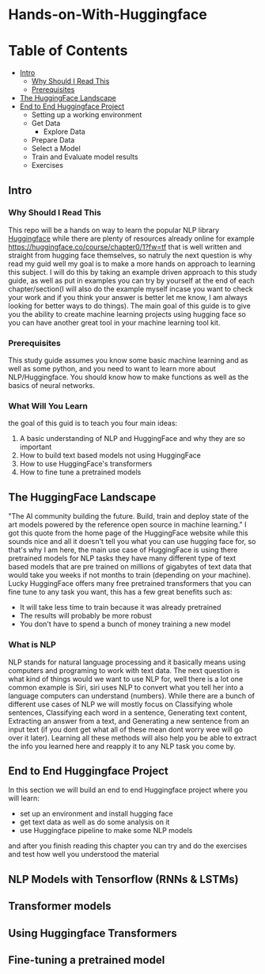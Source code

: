 # Hands-on-With-Huggingface


# Table of Contents
- [Intro](#intro)
  - [Why Should I Read This](#Why-Should-I-Read-This)
  - [Prerequisites](#Prerequisites)
- [The HuggingFace Landscape](#The-HuggingFace-Landscape)
- [End to End Huggingface Project](#End-to-End-Huggingface-Project)
  - Setting up a working environment
  - Get Data
    - Explore Data 
  - Prepare Data
  - Select a Model
  - Train and Evaluate model results 
  - Exercises



## Intro
### Why Should I Read This <a name="Why-Should-I-Read-This"></a>
This repo will be a hands on way to learn the popular NLP library [Huggingface](https://huggingface.co/) while there are plenty of resources already online for example https://huggingface.co/course/chapter0/1?fw=tf that is well written and straight from hugging face themselves, so natruly the next question is why read my guid well my goal is to make a more hands on approach to learning this subject. I will do this by taking an example driven approach to this study guide, as well as put in examples you can try by yourself at the end of each chapter/section(I will also do the example myself incase you want to check your work and if you think your answer is better let me know, I am always looking for better ways to do things). The main goal of this guide is to give you the ability to create machine learning projects using hugging face so you can have another great tool in your machine learning tool kit.

### Prerequisites <a name="Prerequisites"></a>
This study guide assumes you know some basic machine learning and as well as some python, and you need to want to learn more about NLP/Huggingface. You should know how to make functions as well as the basics of neural networks.

### What Will You Learn
the goal of this guid is to teach you four main ideas:
1. A basic understanding of NLP and HuggingFace and why they are so important 
2. How to build text based models not using HuggingFace
3. How to use HuggingFace's transformers
4. How to fine tune a pretrained models

## The HuggingFace Landscape  <a name="The-HuggingFace-Landscape"></a>
"The AI community building the future. Build, train and deploy state of the art models powered by the reference open source in machine learning." I got this quote from the home page of the HuggingFace website while this sounds nice and all it doesn't tell you what you can use hugging face for, so that's why I am here, the main use case of HuggingFace is using there pretrained models for NLP tasks they have many different type of text based models that are pre trained on millions of gigabytes of text data that would take you weeks if not months to train (depending on your machine). Lucky HuggingFace offers many free pretrained transformers that you can fine tune to any task you want, this has a few great benefits such as:
  - It will take less time to train because it was already pretrained
  - The results will probably be more robust 
  - You don't have to spend a bunch of money training a new model


### What is NLP
NLP stands for natural language processing and it basically means using computers and programing to work with text data. The next question is what kind of things would we want to use NLP for, well there is a lot one common example is Siri, siri uses NLP to convert what you tell her into a language computers can understand (numbers). While there are a bunch of different use cases of NLP we will mostly focus on Classifying whole sentences, Classifying each word in a sentence, Generating text content, Extracting an answer from a text, and Generating a new sentence from an input text (if you dont get what all of these mean dont worry wee will go over it later). Learning all these methods will also help you be able to extract the info you learned here and reapply it to any NLP task you come by.



## End to End Huggingface Project <a name="End-to-End-Huggingface-Project"></a>
In this section we will build an end to end Huggingface project where you will learn:
- set up an environment and install hugging face
- get text data as well as do some analysis on it
- use Huggingface pipeline to make some NLP models

and after you finish reading this chapter you can try and do the exercises and test how well you understood the material 

## NLP Models with Tensorflow (RNNs & LSTMs)

## Transformer models

## Using Huggingface Transformers

## Fine-tuning a pretrained model
